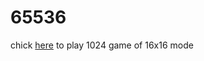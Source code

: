 65536
=====

chick [here](https://zheng-jiabao.github.io/Super16384/index.html) to play 1024 game of 16x16 mode
